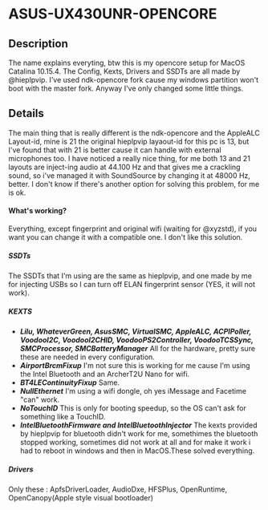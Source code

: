 # ASUS-UX430UNR-OPENCORE

## Description 
The name explains everyting, btw this is my opencore setup for MacOS Catalina 10.15.4.
The Config, Kexts, Drivers and SSDTs are all made by @hieplpvip.
I've used ndk-opencore fork cause my windows partition won't boot with the master fork. 
Anyway I've only changed some little things. 

## Details
The main thing that is really different is the ndk-opencore and the AppleALC Layout-id, mine is 21 the original hieplpvip
layaout-id for this pc is 13, but I've found that with 21 is better cause it can handle with external microphones too.
I have noticed a really nice thing, for me both 13 and 21 layouts are inject-ing audio at 44.100 Hz and that gives me a crackling sound, so i've managed it with SoundSource by changing it at 48000 Hz, better. I don't know if there's another option for solving this problem, for me is ok.

#### What's working? 
Everything, except fingerprint and original wifi (waiting for @xyzstd), if you want you can change it with a compatible one. I don't like this solution.

##### SSDTs
The SSDTs that I'm using are the same as hieplpvip, and one made by me for injecting USBs so I can turn off ELAN fingerprint sensor (YES, it will not work).
##### KEXTS
  * **_Lilu, WhateverGreen, AsusSMC, VirtualSMC, AppleALC, ACPIPoller, VoodooI2C, VoodooI2CHID, VoodooPS2Controller, VoodooTCSSync, SMCProcessor, SMCBatteryManager_** All for the hardware, pretty sure these are needed in every configuration.
  * **_AirportBrcmFixup_** I'm not sure this is working for me cause I'm using the Intel Bluetooth and an ArcherT2U Nano for wifi.
  * **_BT4LEContinuityFixup_** Same.
  * **_NullEthernet_** I'm using a wifi dongle, oh yes iMessage and Facetime "can" work.
  * **_NoTouchID_** This is only for booting speedup, so the OS can't ask for something like a TouchID.
  * **_IntelBluetoothFirmware and IntelBluetoothInjector_** The kexts provided by hieplpvip for bluetooth didn't work for me, somethimes the bluetooth stopped working, sometimes did not work at all and for make it work i had to reboot in windows and then in MacOS.These solved everything.

##### Drivers
Only these : ApfsDriverLoader, AudioDxe, HFSPlus, OpenRuntime, OpenCanopy(Apple style visual bootloader)


